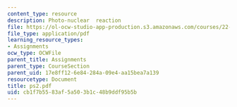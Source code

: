 ```yaml
---
content_type: resource
description: Photo-nuclear  reaction
file: https://ol-ocw-studio-app-production.s3.amazonaws.com/courses/22-101-applied-nuclear-physics-fall-2003/cb1f7b5583af5a503b1c48b9ddf95b5b_ps2.pdf
file_type: application/pdf
learning_resource_types:
- Assignments
ocw_type: OCWFile
parent_title: Assignments
parent_type: CourseSection
parent_uid: 17e8ff12-6e84-284a-09e4-aa15bea7a139
resourcetype: Document
title: ps2.pdf
uid: cb1f7b55-83af-5a50-3b1c-48b9ddf95b5b
---
```


